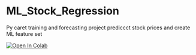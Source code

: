 # ML_Stock_Regression
Py caret training and forecasting project prediccct stock prices and create ML feature set


[![Open In Colab](https://colab.research.google.com/assets/colab-badge.svg)](https://colab.research.google.com/drive/1LZ8hGFC_4OZys6mIGO8g902K-rMP2cKw?usp=sharing)
